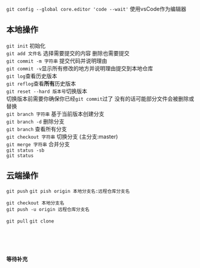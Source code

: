 `git config --global core.editor 'code --wait'` 
使用vsCode作为编辑器

## 本地操作
`git init` 初始化 <br>
`git add 文件名` 选择需要提交的内容 删除也需要提交<br>
`git commit -m 字符串` 提交代码并说明理由<br>
`git commit -v`显示所有修改的地方并说明理由提交到本地仓库<br>
`git log`查看历史版本<br>
`git reflog`查看**所有**历史版本<br>
`git reset --hard 版本号`切换版本<br>
切换版本前需要你确保你已经`git commit`过了 没有的话可能部分文件会被删除或替换
<br>
`git branch 字符串` 基于当前版本创建分支<br>
`git branch -d` 删除分支<br>
`git branch` 查看所有分支<br>
`git checkout 字符串` 切换分支 (主分支:master)<br>
`git merge 字符串` 合并分支<br>
`git status -sb` <br>
`git status` <br>

## 云端操作
`git push`
`git pish origin 本地分支名:远程仓库分支名`
```
git checkout 本地分支名
git push -u origin 远程仓库分支名
```
`git pull`
`git clone `








<br><br><br><br>
**等待补充**
